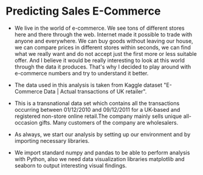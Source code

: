 # Predicting Sales E-Commerce

- We live in the world of e-commerce. We see tons of different stores here and there through the web. Internet made it possible to trade with anyone and everywhere. We can buy goods without leaving our house, we can compare prices in different stores within seconds, we can find what we really want and do not accept just the first more or less suitable offer. And I believe it would be really interesting to look at this world through the data it produces. That's why I decided to play around with e-commerce numbers and try to understand it better.

- The data used in this analysis is taken from Kaggle dataset "E-Commerce Data | Actual transactions of UK retailer".

- This is a transnational data set which contains all the transactions occurring between 01/12/2010 and 09/12/2011 for a UK-based and registered non-store online retail.The company mainly sells unique all-occasion gifts. Many customers of the company are wholesalers.

- As always, we start our analysis by setting up our environment and by importing necessary libraries.

- We import standard numpy and pandas to be able to perform analysis with Python, also we need data visualization libraries matplotlib and seaborn to output interesting visual findings.
